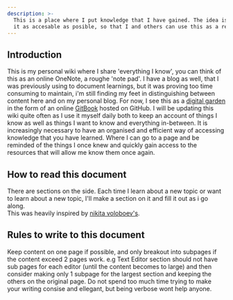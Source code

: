 ```yaml
---
description: >-
  This is a place where I put knowledge that I have gained. The idea is to make
  it as accesable as posible, so that I and others can use this as a resource.
---
```


## Introduction

This is my personal wiki where I share 'everything I know', you can think of this as an online OneNote, a roughe 'note pad'.
I have a blog as well, that I was previously using to document learnings, but it was proving too time consuming to maintain, i'm still finding my feet in distinguishing between content here and on my personal blog. 
For now, I see this as a [digital garden](https://www.reddit.com/r/DigitalGardens/) in the form of an online [GitBook](https://www.gitbook.com/) hosted on GitHub. I will be updating this wiki quite often as I use it myself daily both to keep an account of things I know as well as things I want to know and everything in-between. 
It is increasingly necessary to have an organised and efficient way of accessing knowledge that you have learned. Where I can go to a page and be reminded of the things I once knew and quickly gain access to the resources that will allow me know them once again. 

## How to read this document

There are sections on the side. Each time I learn about a new topic or want to learn about a new topic, I'll make a section on it and fill it out as i go along.   
This was heavily inspired by [nikita voloboev's](https://wiki.nikitavoloboev.xyz/macos/macos-apps).

## Rules to write to this document

Keep content on one page if possible, and only breakout into subpages if the content exceed 2 pages work. e.g Text Editor section should not have sub pages for each editor (until the content becomes to large) and then consider making only 1 subpage for the largest section and keeping the others on the original page. 
Do not spend too much time trying to make your writing consise and ellegant, but being verbose wont help anyone. 